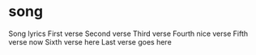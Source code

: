 # song
Song lyrics
First verse
Second verse
Third verse
Fourth nice verse
Fifth verse now
Sixth verse here
Last verse goes here
